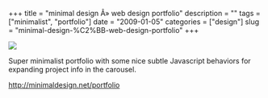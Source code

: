 +++
title = "minimal design &Acirc;&raquo; web design portfolio"
description = ""
tags = ["minimalist", "portfolio"]
date = "2009-01-05"
categories = ["design"]
slug = "minimal-design-%C2%BB-web-design-portfolio"
+++


 

  <div id="screens-thumbs" class="clearfix">
    <div class="txt-center" id="design-submission"><a href="http://minimaldesign.net/portfolio"><img id='bluga-thumbnail-1432' class='bluga-thumbnail large' src='//media.konigi.com/bluga/
wt49625b297213e.jpg'/></a></div>  
  </div>   
<p>Super minimalist portfolio with some nice subtle Javascript behaviors for expanding project info in the carousel. </p>
<p><a href="http://minimaldesign.net/portfolio">http://minimaldesign.net/portfolio</a></p>




